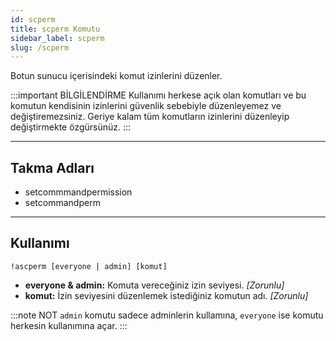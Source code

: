 ```yaml
---
id: scperm
title: scperm Komutu
sidebar_label: scperm
slug: /scperm
---
```

Botun sunucu içerisindeki komut izinlerini düzenler.

:::important BİLGİLENDİRME 
Kullanımı herkese açık olan komutları ve bu komutun kendisinin izinlerini güvenlik sebebiyle düzenleyemez ve değiştiremezsiniz.
Geriye kalam tüm komutların izinlerini düzenleyip değiştirmekte özgürsünüz.
:::

---

## Takma Adları

- setcommmandpermission
- setcommandperm

---

## Kullanımı

`!ascperm [everyone | admin] [komut]`

- **everyone & admin:** Komuta vereceğiniz izin seviyesi. *[Zorunlu]*
- **komut:** İzin seviyesini düzenlemek istediğiniz komutun adı. *[Zorunlu]*

:::note NOT
`admin` komutu sadece adminlerin kullamına, `everyone` ise komutu herkesin kullanımına açar.
:::
